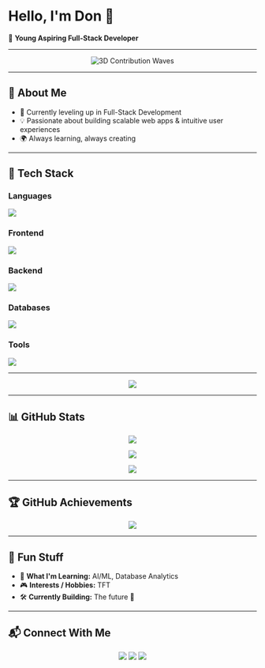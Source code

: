 # Hello, I'm **Don** 👋

🎯 **Young Aspiring Full-Stack Developer**

---

<div align="center">
<picture>
<source media="(prefers-color-scheme: dark)" srcset="https://raw.githubusercontent.com/Ashutosh00710/github-readme-activity-graph/master/activity-graph-dark.svg">
<source media="(prefers-color-scheme: light)" srcset="https://raw.githubusercontent.com/Ashutosh00710/github-readme-activity-graph/master/activity-graph-light.svg">
<img alt="3D Contribution Waves" src="https://raw.githubusercontent.com/Ashutosh00710/github-readme-activity-graph/master/activity-graph-dark.svg"/>
</picture>
</div>

---


## 🚀 About Me
- 🌱 Currently leveling up in Full-Stack Development
- 💡 Passionate about building scalable web apps & intuitive user experiences
- 🌍 Always learning, always creating

---

## 🧠 Tech Stack
### **Languages**
<p>
<img src="https://skillicons.dev/icons?i=js,ts,python,cs,java,html,css"/>
</p>

### **Frontend**
<p>
<img src="https://skillicons.dev/icons?i=react,nextjs,vite,vue"/>
</p>

### **Backend**
<p>
<img src="https://skillicons.dev/icons?i=nodejs,flask,django"/>
</p>

### **Databases**
<p>
<img src="https://skillicons.dev/icons?i=mongodb,redis,firebase"/>
</p>

### **Tools**
<p>
<img src="https://skillicons.dev/icons?i=git,figma,vscode"/>
</p>

---

<div align="center">
<img src="https://readme-typing-svg.herokuapp.com?size=22&duration=3000&color=00A3FF&center=true&vCenter=true&width=600&lines=Full-Stack+Developer+in+the+Making;Always+Learning+New+Technologies;Dreaming+Big+%26+Building+the+Future" />
</div>

---

## 📊 GitHub Stats
<p align="center">
<img src="https://github-readme-streak-stats.herokuapp.com/?user=donsirr&theme=tokyonight"/>
</p>
<p align="center">
<img src="https://github-readme-stats.vercel.app/api?username=donsirr&show_icons=true&theme=tokyonight"/>
</p>
<p align="center">
<img src="https://github-readme-stats.vercel.app/api/top-langs/?username=donsirr&layout=compact&theme=tokyonight"/>
</p>

---

## 🏆 GitHub Achievements
<p align="center">
<img src="https://github-profile-trophy.vercel.app/?username=donsirr&theme=tokyonight&margin-w=10"/>
</p>

---

## 🌟 Fun Stuff
- 🧠 **What I'm Learning:** AI/ML, Database Analytics
- 🎮 **Interests / Hobbies:** TFT
- 🛠️ **Currently Building:** The future 🚀

---

## 📬 Connect With Me
<p align="center">
<a href="mailto:donsirr2005@gmail.com"><img src="https://skillicons.dev/icons?i=gmail"/></a>
<a href="https://dons-zip.vercel.app/"><img src="https://skillicons.dev/icons?i=vercel"/></a>
<a href="https://discord.com/users/402783772384296960"><img src="https://skillicons.dev/icons?i=discord"/></a>
</p>
